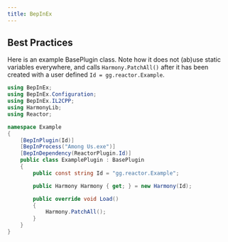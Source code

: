 ```yaml
---
title: BepInEx
---
```



## Best Practices

Here is an example BasePlugin class. Note how it does not (ab)use static variables everywhere, and calls `Harmony.PatchAll()` after it has been created with a user defined `Id = gg.reactor.Example`.
```csharp
using BepInEx;
using BepInEx.Configuration;
using BepInEx.IL2CPP;
using HarmonyLib;
using Reactor;

namespace Example
{
    [BepInPlugin(Id)]
    [BepInProcess("Among Us.exe")]
    [BepInDependency(ReactorPlugin.Id)]
    public class ExamplePlugin : BasePlugin
    {
        public const string Id = "gg.reactor.Example";

        public Harmony Harmony { get; } = new Harmony(Id);

        public override void Load()
        {
            Harmony.PatchAll();
        }
    }
}
```
